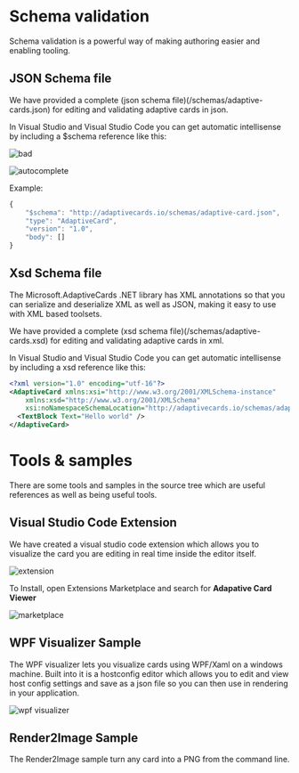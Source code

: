 # Schema validation
Schema validation is a powerful way of making authoring easier and enabling tooling.

## JSON Schema file
We have provided a complete (json schema file)(/schemas/adaptive-cards.json) for editing and validating 
adaptive cards in json.

In Visual Studio and Visual Studio Code you can get automatic intellisense by including a $schema reference like this:

![bad](/content/invalidjson1.png)

![autocomplete](/content/autocomplete.png)

Example:
```javascript
{
    "$schema": "http://adaptivecards.io/schemas/adaptive-card.json",
    "type": "AdaptiveCard",
    "version": "1.0",
    "body": []
}
```

## Xsd Schema file
The Microsoft.AdaptiveCards .NET library has XML annotations so that you can serialize and deserialize XML 
as well as JSON, making it easy to use with XML based toolsets. 

We have provided a complete (xsd schema file)(/schemas/adaptive-cards.xsd) for editing and validating 
adaptive cards in xml.

In Visual Studio and Visual Studio Code you can get automatic intellisense by including a xsd reference like this:

```xml
<?xml version="1.0" encoding="utf-16"?>
<AdaptiveCard xmlns:xsi="http://www.w3.org/2001/XMLSchema-instance" 
    xmlns:xsd="http://www.w3.org/2001/XMLSchema"
    xsi:noNamespaceSchemaLocation="http://adaptivecards.io/schemas/adaptive-card.xsd">
  <TextBlock Text="Hello world" />
</AdaptiveCard>
```


# Tools & samples
There are some tools and samples in the source tree which are useful references as well as being useful tools.

## Visual Studio Code Extension
We have created a visual studio code extension which allows you to visualize the card you are editing in real time
inside the editor itself. 

![extension](/content/vscode-extension.png)

To Install, open Extensions Marketplace and search for **Adapative Card Viewer**

![marketplace](/content/vscode-extension-marketplace.png)


## WPF Visualizer Sample
The WPF visualizer lets you visualize cards using WPF/Xaml on a windows machine.  Built into it is a hostconfig
editor which allows you to edit and view host config settings and save as a json file so you can then use in rendering
in your application.

![wpf visualizer](/content/wpfvisualizer.png)

## Render2Image Sample
The Render2Image sample turn any card into a PNG from the command line.
